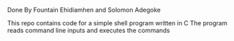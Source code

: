 Done By Fountain Ehidiamhen and Solomon Adegoke

This repo contains code for a simple shell program written in C
The program reads command line inputs and executes the commands


